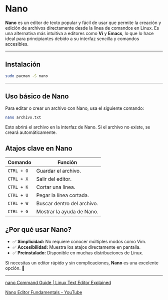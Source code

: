 # Nano

**Nano** es un editor de texto popular y fácil de usar que permite la creación y edición de archivos directamente desde la línea de comandos en Linux. Es una alternativa más intuitiva a editores como **Vi** y **Emacs**, lo que lo hace ideal para principiantes debido a su interfaz sencilla y comandos accesibles.

---

## Instalación

```bash
sudo pacman -S nano
```

---

## Uso básico de Nano

Para editar o crear un archivo con Nano, usa el siguiente comando:

```bash
nano archivo.txt
```

Esto abrirá el archivo en la interfaz de Nano. Si el archivo no existe, se creará automáticamente.

## Atajos clave en Nano

| Comando    | Función                    |
| ---------- | -------------------------- |
| `CTRL + O` | Guardar el archivo.        |
| `CTRL + X` | Salir del editor.          |
| `CTRL + K` | Cortar una línea.          |
| `CTRL + U` | Pegar la línea cortada.    |
| `CTRL + W` | Buscar dentro del archivo. |
| `CTRL + G` | Mostrar la ayuda de Nano.  |

## ¿Por qué usar Nano?

- ✅ **Simplicidad:** No requiere conocer múltiples modos como Vim.
- ✅ **Accesibilidad:** Muestra los atajos directamente en pantalla.
- ✅ **Preinstalado:** Disponible en muchas distribuciones de Linux.

Si necesitas un editor rápido y sin complicaciones, **Nano** es una excelente opción. 🚀

---

[nano Command Guide | Linux Text Editor Explained](https://ioflood.com/blog/nano-linux-command/)

[Nano Editor Fundamentals - YouTube](https://www.youtube.com/watch?v=gyKiDczLIZ4&ab_channel=HackerSploit)



